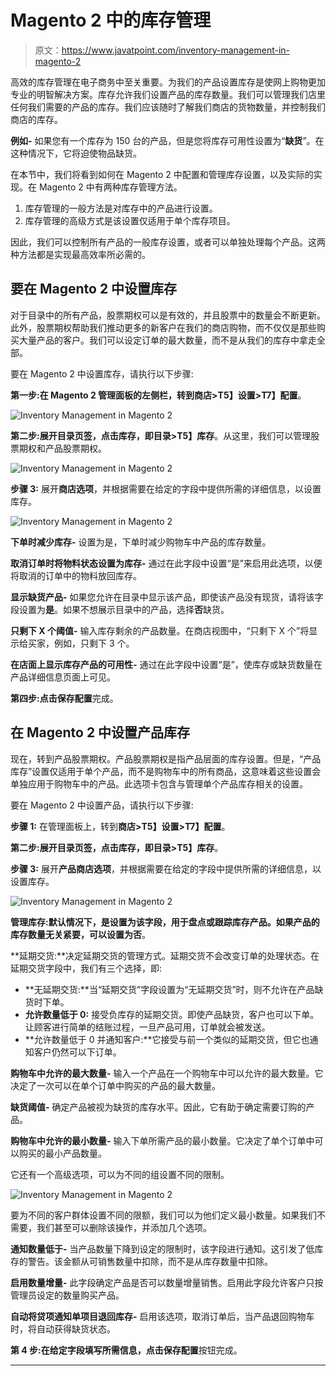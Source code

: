 # Magento 2 中的库存管理

> 原文：<https://www.javatpoint.com/inventory-management-in-magento-2>

高效的库存管理在电子商务中至关重要。为我们的产品设置库存是使网上购物更加专业的明智解决方案。库存允许我们设置产品的库存数量。我们可以管理我们店里任何我们需要的产品的库存。我们应该随时了解我们商店的货物数量，并控制我们商店的库存。

**例如-** 如果您有一个库存为 150 台的产品，但是您将库存可用性设置为“**缺货**”。在这种情况下，它将迫使物品缺货。

在本节中，我们将看到如何在 Magento 2 中配置和管理库存设置，以及实际的实现。在 Magento 2 中有两种库存管理方法。

1.  库存管理的一般方法是对库存中的产品进行设置。
2.  库存管理的高级方式是该设置仅适用于单个库存项目。

因此，我们可以控制所有产品的一般库存设置，或者可以单独处理每个产品。这两种方法都是实现最高效率所必需的。

## 要在 Magento 2 中设置库存

对于目录中的所有产品，股票期权可以是有效的，并且股票中的数量会不断更新。此外，股票期权帮助我们推动更多的新客户在我们的商店购物，而不仅仅是那些购买大量产品的客户。我们可以设定订单的最大数量，而不是从我们的库存中拿走全部。

要在 Magento 2 中设置库存，请执行以下步骤:

**第一步:**在 Magento 2 管理面板的左侧栏，转到**商店>T5】设置>T7】配置**。

![Inventory Management in Magento 2](img/28eff8f96b7c753ed66c53da0dd87ef1.png)

**第二步:**展开目录页签，点击库存，即**目录>T5】库存**。从这里，我们可以管理股票期权和产品股票期权。

![Inventory Management in Magento 2](img/38b3c914938d53b198309ac9aad08add.png)

**步骤 3:** 展开**商店选项**，并根据需要在给定的字段中提供所需的详细信息，以设置库存。

![Inventory Management in Magento 2](img/ef66f3b98426a03498240aa6c6537e6d.png)

**下单时减少库存-** 设置为是，下单时减少购物车中产品的库存数量。

**取消订单时将物料状态设置为库存-** 通过在此字段中设置“是”来启用此选项，以便将取消的订单中的物料放回库存。

**显示缺货产品-** 如果您允许在目录中显示该产品，即使该产品没有现货，请将该字段设置为**是**。如果不想展示目录中的产品，选择**否**缺货。

**只剩下 X 个阈值-** 输入库存剩余的产品数量。在商店视图中，“只剩下 X 个”将显示给买家，例如，只剩下 3 个。

**在店面上显示库存产品的可用性-** 通过在此字段中设置“是”，使库存或缺货数量在产品详细信息页面上可见。

**第四步:**点击**保存配置**完成。

## 在 Magento 2 中设置产品库存

现在，转到产品股票期权。产品股票期权是指产品层面的库存设置。但是，“产品库存”设置仅适用于单个产品，而不是购物车中的所有商品，这意味着这些设置会单独应用于购物车中的产品。此选项卡包含与管理单个产品库存相关的设置。

要在 Magento 2 中设置产品，请执行以下步骤:

**步骤 1:** 在管理面板上，转到**商店>T5】设置>T7】配置**。

**第二步:**展开目录页签，点击库存，即**目录>T5】库存**。

**步骤 3:** 展开**产品商店选项**，并根据需要在给定的字段中提供所需的详细信息，以设置库存。

![Inventory Management in Magento 2](img/5bbabc29a322ea295ecad70b6c92e007.png)

**管理库存:**默认情况下，**是**设置为该字段，用于盘点或跟踪库存产品。如果产品的库存数量无关紧要，可以设置为**否**。

**延期交货:**决定延期交货的管理方式。延期交货不会改变订单的处理状态。在延期交货字段中，我们有三个选择，即:

*   **无延期交货:**当“延期交货”字段设置为“无延期交货”时，则不允许在产品缺货时下单。
*   **允许数量低于 0:** 接受负库存的延期交货。即使产品缺货，客户也可以下单。让顾客进行简单的结账过程，一旦产品可用，订单就会被发送。
*   **允许数量低于 0 并通知客户:**它接受与前一个类似的延期交货，但它也通知客户仍然可以下订单。

**购物车中允许的最大数量-** 输入一个产品在一个购物车中可以允许的最大数量。它决定了一次可以在单个订单中购买的产品的最大数量。

**缺货阈值-** 确定产品被视为缺货的库存水平。因此，它有助于确定需要订购的产品。

**购物车中允许的最小数量-** 输入下单所需产品的最小数量。它决定了单个订单中可以购买的最小产品数量。

它还有一个高级选项，可以为不同的组设置不同的限制。

![Inventory Management in Magento 2](img/7574911548417782887c6b6a096c9420.png)

要为不同的客户群体设置不同的限额，我们可以为他们定义最小数量。如果我们不需要，我们甚至可以删除该操作，并添加几个选项。

**通知数量低于-** 当产品数量下降到设定的限制时，该字段进行通知。这引发了低库存的警告。该金额从可销售数量中扣除，而不是从库存数量中扣除。

**启用数量增量-** 此字段确定产品是否可以数量增量销售。启用此字段允许客户只按管理员设定的数量购买产品。

**自动将贷项通知单项目退回库存-** 启用该选项，取消订单后，当产品退回购物车时，将自动获得缺货状态。

**第 4 步:**在给定字段填写所需信息，点击**保存配置**按钮完成。

* * *